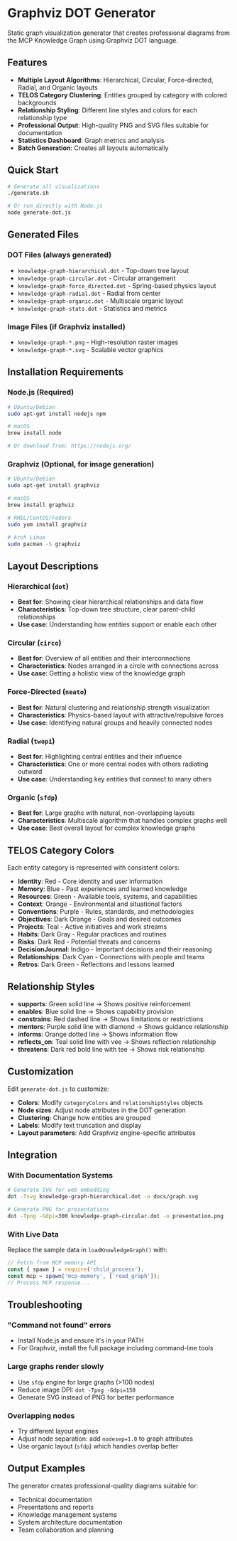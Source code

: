 # Graphviz DOT Generator

Static graph visualization generator that creates professional diagrams from the MCP Knowledge Graph using Graphviz DOT language.

## Features

- **Multiple Layout Algorithms**: Hierarchical, Circular, Force-directed, Radial, and Organic layouts
- **TELOS Category Clustering**: Entities grouped by category with colored backgrounds
- **Relationship Styling**: Different line styles and colors for each relationship type
- **Professional Output**: High-quality PNG and SVG files suitable for documentation
- **Statistics Dashboard**: Graph metrics and analysis
- **Batch Generation**: Creates all layouts automatically

## Quick Start

```bash
# Generate all visualizations
./generate.sh

# Or run directly with Node.js
node generate-dot.js
```

## Generated Files

### DOT Files (always generated)
- `knowledge-graph-hierarchical.dot` - Top-down tree layout
- `knowledge-graph-circular.dot` - Circular arrangement
- `knowledge-graph-force_directed.dot` - Spring-based physics layout
- `knowledge-graph-radial.dot` - Radial from center
- `knowledge-graph-organic.dot` - Multiscale organic layout
- `knowledge-graph-stats.dot` - Statistics and metrics

### Image Files (if Graphviz installed)
- `knowledge-graph-*.png` - High-resolution raster images
- `knowledge-graph-*.svg` - Scalable vector graphics

## Installation Requirements

### Node.js (Required)
```bash
# Ubuntu/Debian
sudo apt-get install nodejs npm

# macOS
brew install node

# Or download from: https://nodejs.org/
```

### Graphviz (Optional, for image generation)
```bash
# Ubuntu/Debian
sudo apt-get install graphviz

# macOS
brew install graphviz

# RHEL/CentOS/Fedora
sudo yum install graphviz

# Arch Linux
sudo pacman -S graphviz
```

## Layout Descriptions

### Hierarchical (`dot`)
- **Best for**: Showing clear hierarchical relationships and data flow
- **Characteristics**: Top-down tree structure, clear parent-child relationships
- **Use case**: Understanding how entities support or enable each other

### Circular (`circo`)
- **Best for**: Overview of all entities and their interconnections
- **Characteristics**: Nodes arranged in a circle with connections across
- **Use case**: Getting a holistic view of the knowledge graph

### Force-Directed (`neato`)
- **Best for**: Natural clustering and relationship strength visualization
- **Characteristics**: Physics-based layout with attractive/repulsive forces
- **Use case**: Identifying natural groups and heavily connected nodes

### Radial (`twopi`)
- **Best for**: Highlighting central entities and their influence
- **Characteristics**: One or more central nodes with others radiating outward
- **Use case**: Understanding key entities that connect to many others

### Organic (`sfdp`)
- **Best for**: Large graphs with natural, non-overlapping layouts
- **Characteristics**: Multiscale algorithm that handles complex graphs well
- **Use case**: Best overall layout for complex knowledge graphs

## TELOS Category Colors

Each entity category is represented with consistent colors:

- **Identity**: Red - Core identity and user information
- **Memory**: Blue - Past experiences and learned knowledge
- **Resources**: Green - Available tools, systems, and capabilities
- **Context**: Orange - Environmental and situational factors
- **Conventions**: Purple - Rules, standards, and methodologies
- **Objectives**: Dark Orange - Goals and desired outcomes
- **Projects**: Teal - Active initiatives and work streams
- **Habits**: Dark Gray - Regular practices and routines
- **Risks**: Dark Red - Potential threats and concerns
- **DecisionJournal**: Indigo - Important decisions and their reasoning
- **Relationships**: Dark Cyan - Connections with people and teams
- **Retros**: Dark Green - Reflections and lessons learned

## Relationship Styles

- **supports**: Green solid line → Shows positive reinforcement
- **enables**: Blue solid line → Shows capability provision
- **constrains**: Red dashed line → Shows limitations or restrictions
- **mentors**: Purple solid line with diamond → Shows guidance relationship
- **informs**: Orange dotted line → Shows information flow
- **reflects_on**: Teal solid line with vee → Shows reflection relationship
- **threatens**: Dark red bold line with tee → Shows risk relationship

## Customization

Edit `generate-dot.js` to customize:

- **Colors**: Modify `categoryColors` and `relationshipStyles` objects
- **Node sizes**: Adjust node attributes in the DOT generation
- **Clustering**: Change how entities are grouped
- **Labels**: Modify text truncation and display
- **Layout parameters**: Add Graphviz engine-specific attributes

## Integration

### With Documentation Systems
```bash
# Generate SVG for web embedding
dot -Tsvg knowledge-graph-hierarchical.dot -o docs/graph.svg

# Generate PNG for presentations  
dot -Tpng -Gdpi=300 knowledge-graph-circular.dot -o presentation.png
```

### With Live Data
Replace the sample data in `loadKnowledgeGraph()` with:

```javascript
// Fetch from MCP memory API
const { spawn } = require('child_process');
const mcp = spawn('mcp-memory', ['read_graph']);
// Process MCP response...
```

## Troubleshooting

### "Command not found" errors
- Install Node.js and ensure it's in your PATH
- For Graphviz, install the full package including command-line tools

### Large graphs render slowly
- Use `sfdp` engine for large graphs (>100 nodes)
- Reduce image DPI: `dot -Tpng -Gdpi=150`
- Generate SVG instead of PNG for better performance

### Overlapping nodes
- Try different layout engines
- Adjust node separation: add `nodesep=1.0` to graph attributes
- Use organic layout (`sfdp`) which handles overlap better

## Output Examples

The generator creates professional-quality diagrams suitable for:
- Technical documentation
- Presentations and reports
- Knowledge management systems
- System architecture documentation
- Team collaboration and planning